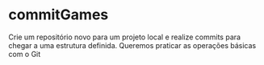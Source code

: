 # commitGames
Crie um repositório novo para um projeto local e realize commits para chegar a uma
estrutura definida. Queremos praticar as operações básicas com o Git
